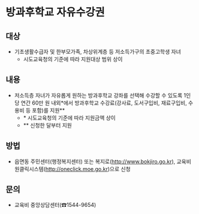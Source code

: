 # 방과후학교 자유수강권

## 대상
- 기초생활수급자 및 한부모가족, 차상위계층 등 저소득가구의 초중고학생 자녀
  - 시도교육청의 기준에 따라 지원대상 범위 상이

## 내용
- 저소득층 자녀가 자유롭게 원하는 방과후학교 강좌를 선택해 수강할 수 있도록 1인당 연간 60만 원 내외*에서 방과후학교 수강료(강사료, 도서구입비, 재료구입비, 수용비 등 포함)를 지원**
  - \* 시도교육청의 기준에 따라 지원금액 상이
  - \*\* 신청한 달부터 지원

## 방법
- 읍면동 주민센터(행정복지센터) 또는 복지로(http://www.bokjiro.go.kr), 교육비원클릭시스템(http://oneclick.moe.go.kr)으로 신청

## 문의
- 교육비 중앙상담센터(☎1544-9654)
